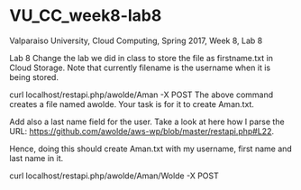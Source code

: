 # VU_CC_week8-lab8
Valparaiso University, Cloud Computing, Spring 2017, Week 8, Lab 8

Lab 8
Change the lab we did in class to store the file as firstname.txt in Cloud Storage. Note that currently filename is the username when it is being stored. 

curl localhost/restapi.php/awolde/Aman -X POST
The above command creates a file named awolde. Your task is for it to create Aman.txt.

Add also a last name field for the user. Take a look at here how I parse the URL: https://github.com/awolde/aws-wp/blob/master/restapi.php#L22.

Hence, doing this should create Aman.txt with my username, first name and last name in it.

curl localhost/restapi.php/awolde/Aman/Wolde -X POST
